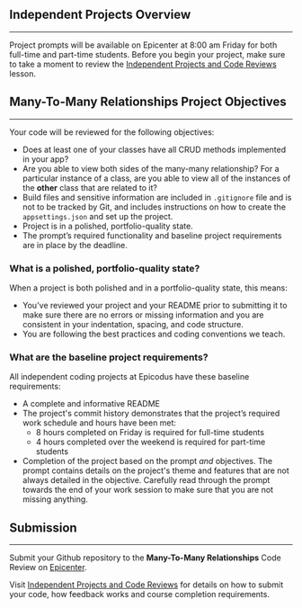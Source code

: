 ## Independent Projects Overview
---

Project prompts will be available on Epicenter at 8:00 am Friday for both full-time and part-time students. Before you begin your project, make sure to take a moment to review the [Independent Projects and Code Reviews](/pre-work/getting-started-at-epicodus/independent-projects-and-code-reviews) lesson.

## Many-To-Many Relationships Project Objectives
---

Your code will be reviewed for the following objectives:

* Does at least one of your classes have all CRUD methods implemented in your app?
* Are you able to view both sides of the many-many relationship? For a particular instance of a class, are you able to view all of the instances of the **other** class that are related to it?
* Build files and sensitive information are included in `.gitignore` file and is not to be tracked by Git, and includes instructions on how to create the `appsettings.json` and set up the project.
* Project is in a polished, portfolio-quality state.
* The prompt’s required functionality and baseline project requirements are in place by the deadline.

### What is a polished, portfolio-quality state?
When a project is both polished and in a portfolio-quality state, this means:

* You've reviewed your project and your README prior to submitting it to make sure there are no errors or missing information and you are consistent in your indentation, spacing, and code structure. 
* You are following the best practices and coding conventions we teach.

### What are the baseline project requirements?
All independent coding projects at Epicodus have these baseline requirements:

* A complete and informative README
* The project's commit history demonstrates that the project’s required work schedule and hours have been met:
  * 8 hours completed on Friday is required for full-time students
  * 4 hours completed over the weekend is required for part-time students
* Completion of the project based on the prompt _and_ objectives. The prompt contains details on the project's theme and features that are not always detailed in the objective. Carefully read through the prompt towards the end of your work session to make sure that you are not missing anything.

## Submission
---

Submit your Github repository to the **Many-To-Many Relationships** Code Review on [Epicenter](https://epicenter.epicodus.com).

Visit [Independent Projects and Code Reviews](/pre-work/getting-started-at-epicodus/independent-projects-and-code-reviews) for details on how to submit your code, how feedback works and course completion requirements.
